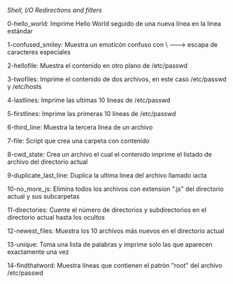 *Shell, I/O Redirections and filters*

0-hello_world: Imprime Hello World seguido de una nueva linea en la linea estándar

1-confused_smiley: Muestra un emoticón confuso con  \ ---> escapa de caracteres especiales

2-hellofile: Muestra el contenido en otro plano de /etc/passwd

3-twofiles: Imprime el contenido de dos archivos, en este caso /etc/passwd y /etc/hosts

4-lastlines: Imprime las ultimas 10 lineas de /etc/passwd

5-firstlines: Imprime las primeras 10 lineas de /etc/passwd

6-third_line: Muestra la tercera linea de un archivo

7-file: Script que crea una carpeta con contenido

8-cwd_state: Crea un archivo el cual el contenido imprime el listado de archivo del directorio actual

9-duplicate_last_line: Duplica la ultima linea del archivo llamado iacta

10-no_more_js: Elimina todos los archivos con extension ".js" del directorio actual y sus subcarpetas

11-directories: Cuente el número de directorios y subdirectorios en el directorio actual hasta los ocultos

12-newest_files: Muestra los 10 archivos más nuevos en el directorio actual

13-unique: Toma una lista de palabras y imprime solo las que aparecen exactamente una vez

14-findthatword: Muestra líneas que contienen el patrón "root" del archivo /etc/passwd 
